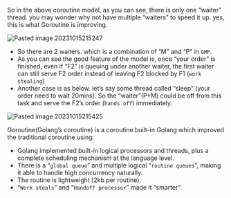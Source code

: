 So in the above coroutine model, as you can see, there is only one “waiter” thread. you may wonder why not have multiple “waiters” to speed it up. yes, this is what Goroutine is improving.

![Pasted image 20231015215247](Pasted%20image%2020231015215247.png)

- So there are 2 waiters. which is a combination of “M” and “P” in `GMP`.
- As you can see the good feature of the model is, once “your order” is finished, even if “F2” is queuing under another waiter, the first waiter can still serve F2 order instead of leaving F2 blocked by F1 (`work stealing`)
- Another case is as below. let’s say some thread called “sleep” (your order need to wait 20mins). So the “waiter”(P+M) could be off from this task and serve the F2’s order (`hands off`) immediately.

![Pasted image 20231015215425](Pasted%20image%2020231015215425.png)

Goroutine(Golang’s coroutine) is a coroutine built-in Golang which improved the traditional coroutine using:

- Golang implemented built-in logical processors and threads, plus a complete scheduling mechanism at the language level.
- There is a “`global queue`” and multiple logical “`routine queues`”, making it able to handle high concurrency naturally.
- The routine is lightweight (2kb per routine).
- “`Work steals`” and “`Handoff processor`” made it “smarter”.

